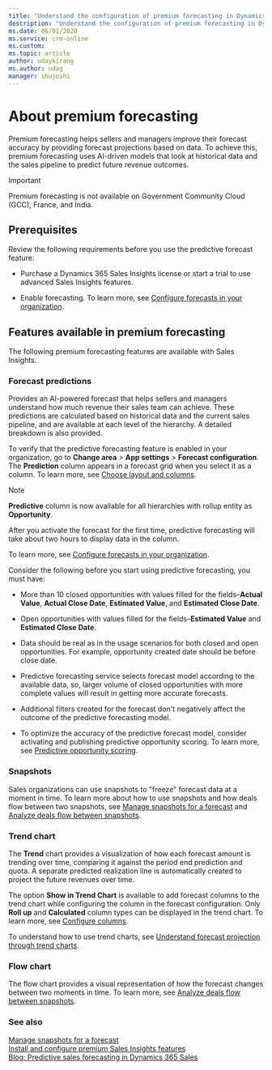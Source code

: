 ```yaml
---
title: "Understand the configuration of premium forecasting in Dynamics 365 Sales Insights | MicrosoftDocs"
description: "Understand the configuration of premium forecasting in Dynamics 365 Sales Insights."
ms.date: 06/01/2020
ms.service: crm-online
ms.custom: 
ms.topic: article
author: udaykirang
ms.author: udag
manager: shujoshi
---
```


# About premium forecasting

Premium forecasting helps sellers and managers improve their forecast accuracy by providing forecast projections based on data. To achieve this, premium forecasting uses AI-driven models that look at historical data and the sales pipeline to predict future revenue outcomes. 

>[!IMPORTANT]
>Premium forecasting is not available on Government Community Cloud (GCC), France, and India. 

## Prerequisites 

Review the following requirements before you use the predictive forecast feature: 

- Purchase a Dynamics 365 Sales Insights license or start a trial to use advanced Sales Insights features. 

- Enable forecasting. To learn more, see [Configure forecasts in your organization](https://docs.microsoft.com/dynamics365/sales-enterprise/configure-forecast). 

## Features available in premium forecasting

The following premium forecasting features are available with Sales Insights.

### Forecast predictions

Provides an AI-powered forecast that helps sellers and managers understand how much revenue their sales team can achieve. These predictions are calculated based on historical data and the current sales pipeline, and are available at each level of the hierarchy. A detailed breakdown is also provided. 

To verify that the predictive forecasting feature is enabled in your organization, go to **Change area** > **App settings** > **Forecast configuration**. The **Prediction** column appears in a forecast grid when you select it as a column. To learn more, see [Choose layout and columns](https://docs.microsoft.com/dynamics365/sales-enterprise/choose-layout-and-columns-forecast).

>[!NOTE]
> **Predictive** column is now available for all hierarchies with rollup entity as **Opportunity**.

After you activate the forecast for the first time, predictive forecasting will take about two hours to display data in the column.

To learn more, see [Configure forecasts in your organization](https://docs.microsoft.com/dynamics365/sales-enterprise/configure-forecast).

Consider the following before you start using predictive forecasting, you must have:

-	More than 10 closed opportunities with values filled for the fields–**Actual Value**, **Actual Close Date**, **Estimated Value**, and **Estimated Close Date**. 

-	Open opportunities with values filled for the fields–**Estimated Value** and **Estimated Close Date**. 

-	Data should be real as in the usage scenarios for both closed and open opportunities. For example, opportunity created date should be before close date.

- Predictive forecasting service selects forecast model according to the available data, so, larger volume of closed opportunities with more complete values will result in getting more accurate forecasts.

- Additional filters created for the forecast don't negatively affect the outcome of the predictive forecasting model.

- To optimize the accuracy of the predictive forecast model, consider activating and publishing predictive opportunity scoring. To learn more, see [Predictive opportunity scoring](configure-predictive-opportunity-scoring.md).

### Snapshots

Sales organizations can use snapshots to "freeze" forecast data at a moment in time. To learn more about how to use snapshots and how deals flow between two snapshots, see [Manage snapshots for a forecast](manage-snapshots-forecast.md) and [Analyze deals flow between snapshots](analyze-deals-flow-between-snapshots.md).

### Trend chart

The **Trend** chart provides a visualization of how each forecast amount is trending over time, comparing it against the period end prediction and quota. A separate predicted realization line is automatically created to project the future revenues over time.

The option **Show in Trend Chart** is available to add forecast columns to the trend chart while configuring the column in the forecast configuration. Only **Roll up** and **Calculated** column types can be displayed in the trend chart. To learn more, see [Configure columns](https://docs.microsoft.com/dynamics365/sales-enterprise/choose-layout-and-columns-forecast#configure-columns).

To understand how to use trend charts, see [Understand forecast projection through trend charts](understand-forecast-projection-through-trend-chart.md).

### Flow chart

The flow chart provides a visual representation of how the forecast changes between two moments in time. To learn more, see [Analyze deals flow between snapshots](analyze-deals-flow-between-snapshots.md).

### See also

[Manage snapshots for a forecast](manage-snapshots-forecast.md)<br>
[Install and configure premium Sales Insights features](intro-admin-guide-sales-insights.md#install-and-configure-premium-sales-insights-features)<br>
[Blog: Predictive sales forecasting in Dynamics 365 Sales](https://cloudblogs.microsoft.com/dynamics365/it/2020/02/26/predictive-sales-forecasting-in-dynamics-365-sales/)

